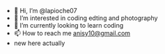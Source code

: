 - 👋 Hi, I’m @lapioche07
- 👀 I’m interested in coding edting and photography
- 🌱 I’m currently looking to learn coding
- 📫 How to reach me anisy10@gmail.com
- new here actually
